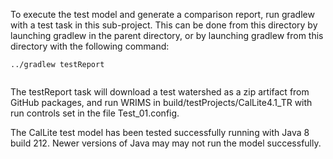 To execute the test model and generate a comparison report, run gradlew with a test task in this sub-project.
This can be done from this directory by launching gradlew in the parent directory, or by launching gradlew from
this directory with the following command:
```shell
../gradlew testReport
 
```

The testReport task will download a test watershed as a zip artifact from GitHub packages, and run WRIMS in 
build/testProjects/CalLite4.1_TR with run controls set in the file Test_01.config.

The CalLite test model has been tested successfully running with Java 8 build 212. Newer versions of Java may
may not run the model successfully.
